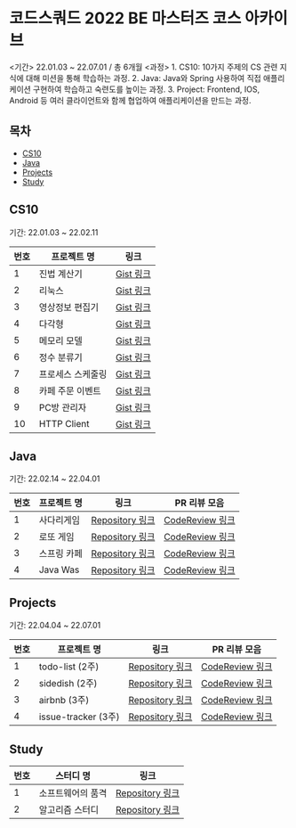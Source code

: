 # 코드스쿼드 2022 BE 마스터즈 코스 아카이브

<기간> 22.01.03 ~ 22.07.01 / 총 6개월
<과정>
    1. CS10: 10가지 주제의 CS 관련 지식에 대해 미션을 통해 학습하는 과정.
    2. Java: Java와 Spring 사용하여 직접 애플리케이션 구현하여 학습하고 숙련도를 높이는 과정.
    3. Project: Frontend, IOS, Android 등 여러 클라이언트와 함께 협업하여 애플리케이션을 만드는 과정.


## 목차
- [CS10](#cs10)
- [Java](#java)
- [Projects](#projects)
- [Study](#study)


## CS10
기간: 22.01.03 ~ 22.02.11

| 번호 | 프로젝트 명 | 링크 |
| --- | --- | --- |
| 1 | 진법 계산기 | [Gist 링크](https://gist.github.com/Seokho-Ham/9578e46b1892df8dcfe03b4f150e8d19) |
| 2 | 리눅스 | [Gist 링크](https://gist.github.com/Seokho-Ham/ee081093a71641c4dd42fa3f6e08ebaa) |
| 3 | 영상정보 편집기 | [Gist 링크](https://gist.github.com/Seokho-Ham/1947d8b9d9d15515dd7748b5b4107aac) |
| 4 | 다각형 | [Gist 링크](https://gist.github.com/Seokho-Ham/ba585d599898e13ecf540a37a1a1f31c) |
| 5 | 메모리 모델 | [Gist 링크](https://gist.github.com/Seokho-Ham/7a98256c871651eb3b5704dff5cad661) |
| 6 | 정수 분류기 | [Gist 링크](https://gist.github.com/Seokho-Ham/4b34be8d3289843151afa54f2697d9f6) |
| 7 | 프로세스 스케줄링 | [Gist 링크](https://gist.github.com/Seokho-Ham/a18c6b159ba08f3a09c611baa1df9805) |
| 8 | 카페 주문 이벤트 | [Gist 링크](https://gist.github.com/Seokho-Ham/066928a7b300020bbc43b7a104372abf) |
| 9 | PC방 관리자 | [Gist 링크](https://gist.github.com/Seokho-Ham/cef618848b73bf93f9b99043c3cfe141) |
| 10 | HTTP Client | [Gist 링크](https://gist.github.com/Seokho-Ham/82cb88d799639d6cb92b8bd6ece7409e) |

## Java
기간: 22.02.14 ~ 22.04.01

| 번호 | 프로젝트 명 | 링크 | PR 리뷰 모음 |
| --- | --- | --- | --- |
| 1 | 사다리게임 | [Repository 링크](https://github.com/Seokho-Ham/java-ladder/tree/mission5) | [CodeReview 링크](https://github.com/codesquad-members-2022/java-ladder/pulls?q=%ED%8F%AC%ED%82%A4) |
| 2 | 로또 게임 | [Repository 링크](https://github.com/PhilSoGooood/java-lotto/tree/step3) | [CodeReview 링크](https://github.com/codesquad-members-2022/java-lotto/pulls?q=%ED%8F%AC%ED%82%A4) |
| 3 | 스프링 카페 | [Repository 링크](https://github.com/Seokho-Ham/java-spring-cafe/tree/step-3) | [CodeReview 링크](https://github.com/codesquad-members-2022/java-spring-cafe/pulls?q=%ED%8F%AC%ED%82%A4) |
| 4 | Java Was | [Repository 링크](https://github.com/Seokho-Ham/java-was/tree/step-5) | [CodeReview 링크](https://github.com/codesquad-members-2022/java-was/pulls?q=%ED%8F%AC%ED%82%A4) |

## Projects
기간: 22.04.04 ~ 22.07.01

| 번호 | 프로젝트 명 | 링크 | PR 리뷰 모음 |
| --- | --- | --- | --- |
| 1 | todo-list (2주) | [Repository 링크](https://github.com/Seokho-Ham/todo-list) | [CodeReview 링크](https://github.com/codesquad-members-2022/todo-list/issues?q=%5Bteam-08%5D%5BBE%5D) |
| 2 | sidedish (2주) | [Repository 링크](https://github.com/Seokho-Ham/codesquad-sidedish) | [CodeReview 링크](https://github.com/codesquad-members-2022/sidedish/pulls?q=%5Bteam-06%5D%5BBE%5D) |
| 3 | airbnb (3주) | [Repository 링크](https://github.com/Seokho-Ham/airbnb/tree/backend) | [CodeReview 링크](https://github.com/codesquad-members-2022/airbnb/pulls?q=%5BTeam-15%5D%5BBE%5D) |
| 4 | issue-tracker (3주) | [Repository 링크](https://github.com/Seokho-Ham/issue-tracker/tree/deploy) | [CodeReview 링크](https://github.com/codesquad-members-2022/issue-tracker/pulls?q=%5Bteam-32%5D%5BBE%5D) |

## Study

| 번호 | 스터디 명 | 링크 |
| --- | --- | --- |
| 1 | 소프트웨어의 품격 | [Repository 링크](https://github.com/Quokka-Squad/Seriously-Good-Software) |
| 2 | 알고리즘 스터디 | [Repository 링크](https://github.com/who-hoo/algorithm-study) |